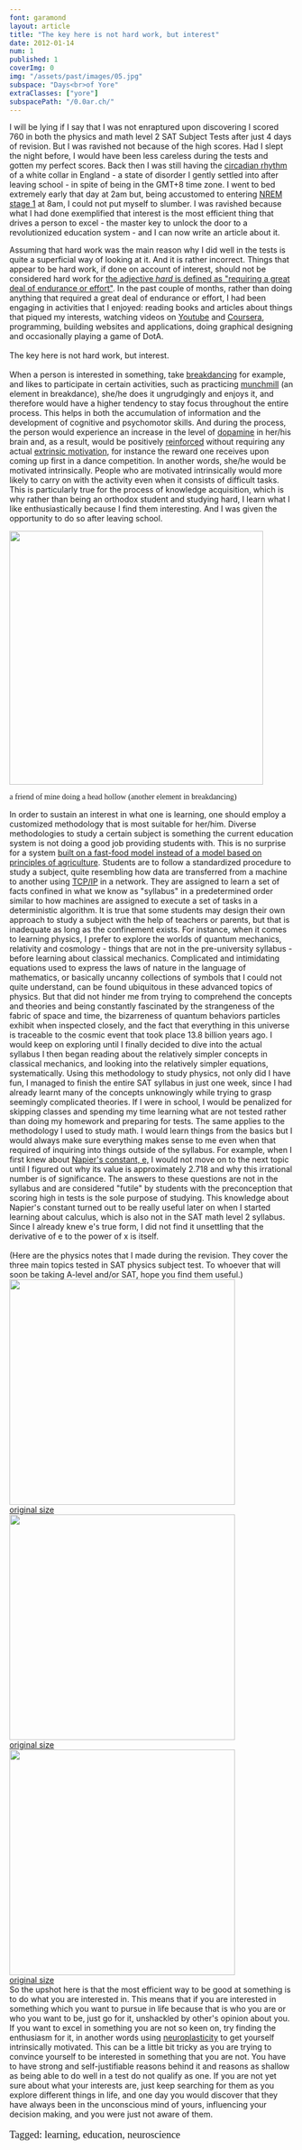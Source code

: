 ```yaml
---
font: garamond
layout: article
title: "The key here is not hard work, but interest"
date: 2012-01-14
num: 1
published: 1
coverImg: 0
img: "/assets/past/images/05.jpg"
subspace: "Days<br>of Yore"
extraClasses: ["yore"]
subspacePath: "/0.0ar.ch/"
---
```


I will be lying if I say that I was not enraptured upon discovering I scored 760 in both the physics and math level 2 SAT Subject Tests after just 4 days of revision. But I was ravished not because of the high scores. Had I slept the night before, I would have been less careless during the tests and gotten my perfect scores. Back then I was still having the <a href="http://en.wikipedia.org/wiki/Circadian_rhythm">circadian rhythm</a> of a white collar in England - a state of disorder I gently settled into after leaving school - in spite of being in the GMT+8 time zone. I went to bed extremely early that day at 2am but, being accustomed to entering <a href="http://en.wikipedia.org/wiki/Non-rapid_eye_movement_sleep">NREM stage 1</a> at 8am, I could not put myself to slumber. I was ravished because what I had done exemplified that interest is the most efficient thing that drives a person to excel - the master key to unlock the door to a revolutionized education system - and I can now write an article about it.

Assuming that hard work was the main reason why I did well in the tests is quite a superficial way of looking at it. And it is rather incorrect. Things that appear to be hard work, if done on account of interest, should not be considered hard work for <a href="http://www.oxforddictionaries.com/definition/english/hard">the adjective <i>hard</i> is defined as "requiring a great deal of endurance or effort"</a>. In the past couple of months, rather than doing anything that required a great deal of endurance or effort, I had been engaging in activities that I enjoyed: reading books and articles about things that piqued my interests, watching videos on <a href="http://www.youtube.com/user/Vsauce">Youtube</a> and <a href="https://www.coursera.org/user/i/24ad8a3d1fabbb2e293c9f5203f9dd2f">Coursera</a>, programming, building websites and applications, doing graphical designing and occasionally playing a game of DotA.
<br><br>
The key here is not hard work, but interest. 
<br><br>
When a person is interested in something, take <a href="http://en.wikipedia.org/wiki/B-boying">breakdancing</a> for example, and likes to participate in certain activities, such as practicing <a href="http://youtu.be/iHQ5p37dLYo">munchmill</a> (an element in breakdance), she/he does it ungrudgingly and enjoys it, and therefore would have a higher tendency to stay focus throughout the entire process. This helps in both the accumulation of information and the development of cognitive and psychomotor skills. And during the process, the person would experience an increase in the level of <a href="en.wikipedia.org/wiki/Dopamine">dopamine</a> in her/his brain and, as a result, would be positively <a href="http://en.wikipedia.org/wiki/Reinforcement">reinforced</a> without requiring any actual <a href="http://en.wikipedia.org/wiki/Motivation#Intrinsic_and_extrinsic_motivation">extrinsic motivation</a>, for instance the reward one receives upon coming up first in a dance competition. In another words, she/he would be motivated intrinsically. People who are motivated intrinsically would more likely to carry on with the activity even when it consists of difficult tasks. This is particularly true for the process of knowledge acquisition, which is why rather than being an orthodox student and studying hard, I learn what I like enthusiastically because I find them interesting. And I was given the opportunity to do so after leaving school.

<div class="picture in"><img style="width:450px" src="{{ "jason.jpg" | prepend: site.fromThePast }}">
<br><p style="font-size:14px; font-family:Times">a friend of mine doing a head hollow (another element in breakdancing)</p>
</div>
In order to sustain an interest in what one is learning, one should employ a customized methodology that is most suitable for her/him. Diverse methodologies to study a certain subject is something the current education system is not doing a good job providing students with. This is no surprise for a system <a href="http://www.ted.com/talks/sir_ken_robinson_bring_on_the_revolution.html">built on a fast-food model instead of a model based on principles of agriculture</a>. Students are to follow a standardized procedure to study a subject, quite resembling how data are transferred from a machine to another using <a href="http://en.wikipedia.org/wiki/TCP/IP">TCP/IP</a> in a network. They are assigned to learn a set of facts confined in what we know as "syllabus" in a predetermined order similar to how machines are assigned to execute a set of tasks in a deterministic algorithm. It is true that some students may design their own approach to study a subject with the help of teachers or parents, but that is inadequate as long as the confinement exists. For instance, when it comes to learning physics, I prefer to explore the worlds of quantum mechanics, relativity and cosmology - things that are not in the pre-university syllabus - before learning about classical mechanics. Complicated and intimidating equations used to express the laws of nature in the language of mathematics, or basically uncanny collections of symbols that I could not quite understand, can be found ubiquitous in these advanced topics of physics. But that did not hinder me from trying to comprehend the concepts and theories and being constantly fascinated by the strangeness of the fabric of space and time, the bizarreness of quantum behaviors particles exhibit when inspected closely, and the fact that everything in this universe is traceable to the cosmic event that took place 13.8 billion years ago. I would keep on exploring until I finally decided to dive into the actual syllabus I then began reading about the relatively simpler concepts in classical mechanics, and looking into the relatively simpler equations, systematically. Using this methodology to study physics, not only did I have fun, I managed to finish the entire SAT syllabus in just one week, since I had already learnt many of the concepts unknowingly while trying to grasp seemingly complicated theories. If I were in school, I would be penalized for skipping classes and spending my time learning what are not tested rather than doing my homework and preparing for tests. The same applies to the methodology I used to study math. I would learn things from the basics but I would always make sure everything makes sense to me even when that required of inquiring into things outside of the syllabus. For example, when I first knew about <a href="http://en.wikipedia.org/wiki/E_(mathematical_constant)">Napier's constant, e,</a> I would not move on to the next topic until I figured out why its value is approximately 2.718 and why this irrational number is of significance. The answers to these questions are not in the syllabus and are considered "futile" by students with the preconception that scoring high in tests is the sole purpose of studying. This knowledge about Napier's constant turned out to be really useful later on when I started learning about calculus, which is also not in the SAT math level 2 syllabus. Since I already knew e's true form, I did not find it unsettling that the derivative of e to the power of x is itself.
<br><br>
(Here are the physics notes that I made during the revision. They cover the three main topics tested in SAT physics subject test. To whoever that will soon be taking A-level and/or SAT, hope you find them useful.)

<div class="picture in"><img style="width:400px" src="{{ "physics1small.jpg" | prepend: site.fromThePast }}">
<br><a href="{{ "physics1.jpg" | prepend: site.fromThePast }}">original size</a>
</div>

<div class="picture in"><img style="width:400px" src="{{ "physics2small.jpg" | prepend: site.fromThePast }}">
<br><a href="{{ "physics2.jpg" | prepend: site.fromThePast }}">original size</a>
</div>

<div class="picture in"><img style="width:400px" src="{{ "physics3small.jpg" | prepend: site.fromThePast }}">
<br><a href="{{ "physics3.jpg" | prepend: site.fromThePast }}">original size</a>
</div>
So the upshot here is that the most efficient way to be good at something is to do what you are interested in. This means that if you are interested in something which you want to pursue in life because that is who you are or who you want to be, just go for it, unshackled by other's opinion about you. If you want to excel in something you are not so keen on, try finding the enthusiasm for it, in another words using <a href="">neuroplasticity</a> to get yourself intrinsically motivated. This can be a little bit tricky as you are trying to convince yourself to be interested in something that you are not. You have to have strong and self-justifiable reasons behind it and reasons as shallow as being able to do well in a test do not qualify as one. If you are not yet sure about what your interests are, just keep searching for them as you explore different things in life, and one day you would discover that they have always been in the unconscious mind of yours, influencing your decision making, and you were just not aware of them.

<br>

<p style="font-size:18px; font-family: 'Times New Roman';">
Tagged: learning, education, neuroscience</p>
